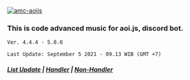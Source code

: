 [![amc-aoijs](https://github-readme-stats.vercel.app/api/pin/?username=greenvgjr&repo=amc-aoijs&theme=dark)](https://github.com/GreenVGJR/amc-aoijs/)<br/>

### This is code advanced music for aoi.js, discord bot.

```
Ver. 4.4.4 - 5.0.0

Last Update: September 5 2021 - 09.13 WIB (GMT +7)
```
##### [List Update](https://pastebin.com/raw/r2cnXCXt) | [Handler](https://github.com/GreenVGJR/amc-aoijs/tree/handler) | [Non-Handler](https://github.com/GreenVGJR/amc-aoijs/tree/non-handler)
